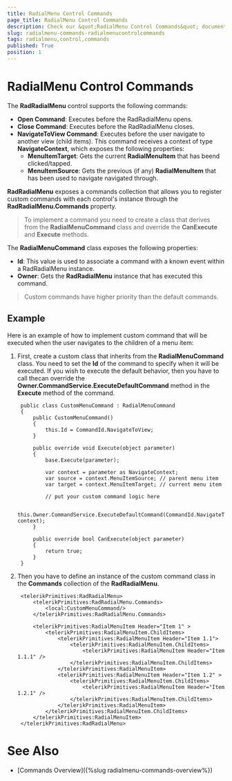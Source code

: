 ```yaml
---
title: RadialMenu Control Commands
page_title: RadialMenu Control Commands
description: Check our &quot;RadialMenu Control Commands&quot; documentation article for RadRadialMenu for UWP control.
slug: radialmenu-commands-radialmenucontrolcommands
tags: radialmenu,control,commands
published: True
position: 1
---
```


# RadialMenu Control Commands

The **RadRadialMenu** control supports the following commands:

* **Open Command**: Executes before the RadRadialMenu opens.
* **Close Command**: Executes before the RadRadialMenu closes.
* **NavigateToView Command**: Executes before the user navigate to another view (child items). This command receives a context of type **NavigateContext**, which exposes the following properties:
	* **MenuItemTarget**: Gets the current **RadialMenuItem** that has beend clicked/tapped.
	* **MenuItemSource**: Gets the previous (if any) **RadialMenuItem** that has been used to navigate navigated through.

**RadRadialMenu** exposes a commands collection that allows you to register custom commands
with each control's instance through the **RadRadialMenu.Commands** property.

>To implement a command you need to create a class that derives from the **RadialMenuCommand** class
and override the **CanExecute** and **Execute** methods.

The **RadialMenuCommand** class exposes the following properties:

* **Id**: This value is used to associate a command with a known event within a RadRadialMenu instance.
* **Owner**: Gets the **RadRadialMenu** instance that has executed this command.

>Custom commands have higher priority than the default commands.

## Example

Here is an example of how to implement custom command that will be executed when the user navigates to the children of a menu item:

1. First, create a custom class that inherits from the **RadialMenuCommand** class. You need to set the **Id** of the command to specify when it will be executed. If you wish to execute the default behavior, then you have to call thecan override the **Owner.CommandService.ExecuteDefaultCommand** method in the **Execute** method of the command.

		public class CustomMenuCommand : RadialMenuCommand
		{
		    public CustomMenuCommand()
		    {
		        this.Id = CommandId.NavigateToView;
		    }
		
		    public override void Execute(object parameter)
		    {
		        base.Execute(parameter);
		
		        var context = parameter as NavigateContext;
		        var source = context.MenuItemSource; // parent menu item
		        var target = context.MenuItemTarget; // current menu item
		
		        // put your custom command logic here
		
		        this.Owner.CommandService.ExecuteDefaultCommand(CommandId.NavigateToView, context);
		    }
		
		    public override bool CanExecute(object parameter)
		    {
		        return true;
		    }
		}

1. Then you have to define an instance of the custom command class in the **Commands** collection of the **RadRadialMenu**.

		<telerikPrimitives:RadRadialMenu>
		    <telerikPrimitives:RadRadialMenu.Commands>
		        <local:CustomMenuCommand/>
		    </telerikPrimitives:RadRadialMenu.Commands>
		
		    <telerikPrimitives:RadialMenuItem Header="Item 1" >
		        <telerikPrimitives:RadialMenuItem.ChildItems>
		            <telerikPrimitives:RadialMenuItem Header="Item 1.1">
		                <telerikPrimitives:RadialMenuItem.ChildItems>
		                    <telerikPrimitives:RadialMenuItem Header="Item 1.1.1" />
		                </telerikPrimitives:RadialMenuItem.ChildItems>
		            </telerikPrimitives:RadialMenuItem>
		            <telerikPrimitives:RadialMenuItem Header="Item 1.2" >
		                <telerikPrimitives:RadialMenuItem.ChildItems>
		                    <telerikPrimitives:RadialMenuItem Header="Item 1.2.1" />
		                </telerikPrimitives:RadialMenuItem.ChildItems>
		            </telerikPrimitives:RadialMenuItem>
		        </telerikPrimitives:RadialMenuItem.ChildItems>
		    </telerikPrimitives:RadialMenuItem>
		</telerikPrimitives:RadRadialMenu>

# See Also

 * [Commands Overview]({%slug radialmenu-commands-overview%})
